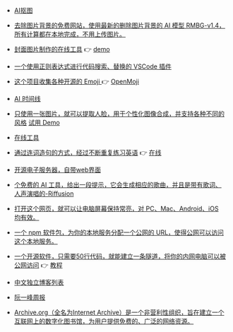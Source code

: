 - [AI抠图](https://ai-image.tools/home)

- [去除图片背景的免费网站，使用最新的删除图片背景的 AI 模型 RMBG-v1.4，所有计算都在本地完成，不用上传图片。](https://background-erase.xyz/)

- [封面图片制作的在线工具](https://github.com/zobor/photo-relay) 👉 [demo](https://www.duelpeak.com/pages/poster)

- [一个使用正则表达式进行代码搜索、替换的 VSCode 插件](https://marketplace.visualstudio.com/items?itemName=ast-grep.ast-grep-vscode)

- [这个项目收集各种开源的 Emoji ](https://github.com/hfg-gmuend/openmoji) 👉 [OpenMoji]( OpenMoji.org/)

- [AI 时间线](http://www.ai-timeline.top/)

- [只使用一张图片，就可以提取人脸，用于个性化图像合成，并支持各种不同的风格](https://github.com/InstantID/InstantID) [试用 Demo](https://instantid.org/#playground)

- [在线工具](https://www.atbigapp.com/tool/index)

- [通过连词造句的方式，经过不断重复练习英语](https://github.com/cuixueshe/earthworm) 👉 [在线](https://earthworm.cuixueshe.com/)

- [开源电子服务器，自带web界面](https://docs.postalserver.io/)

- [个免费的 AI 工具，给出一段提示，它会生成相应的歌曲，并且是带有歌词、人声演唱的-Riffusion](https://www.riffusion.com/)

- [打开这个网页，就可以让电脑屏幕保持常亮，对 PC、Mac、Android、iOS 均有效。](https://www.keepscreenon.com/)

- [一个 npm 软件包，为你的本地服务分配一个公网的 URL，使得公网可以访问这个本地服务。](https://theboroer.github.io/localtunnel-www/)

- [一个开源软件，只需要50行代码，就能建立一条隧道，将你的内网电脑可以被公网访问](https://github.com/anderspitman/SirTunnel) 👉 [教程](https://eighty-twenty.org/2023/01/27/sirtunnel-personal-ngrok)

- [中文独立博客列表](https://github.com/timqian/chinese-independent-blogs/blob/master/README.md)

- [阮一峰周报](https://ruanyf-weekly.vercel.app/weekly/issue-286)

- [Archive.org（全名为Internet Archive）是一个非营利性组织，旨在建立一个互联网上的数字化图书馆，为用户提供免费的、广泛的网络资源。](archive.org )

